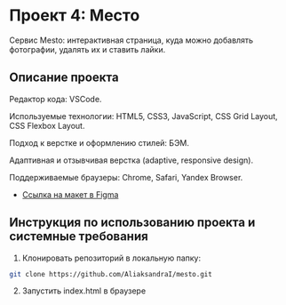 # Проект 4: Место

Cервис Mesto: интерактивная страница, куда можно добавлять фотографии, удалять их и ставить лайки.

## Описание проекта

Редактор кода: VSCode. 

Используемые технологии: HTML5, CSS3, JavaScript, CSS Grid Layout, CSS Flexbox Layout.

Подход к верстке и оформлению стилей: БЭМ. 

Адаптивная и отзывчивая верстка (adaptive, responsive design).

Поддерживаемые браузеры: Chrome, Safari, Yandex Browser.

* [Ссылка на макет в Figma](https://www.figma.com/file/StZjf8HnoeLdiXS7dYrLAh/JavaScript.-Sprint-4)


## Инструкция по использованию проекта и системные требования

1. Клонировать репозиторий в локальную папку:

```bash
git clone https://github.com/AliaksandraI/mesto.git
```
2. Запустить index.html в браузере
